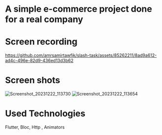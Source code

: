 # A simple e-commerce project done for a real company

# Screen recording


https://github.com/amrsamirtawfik/slash-task/assets/85262211/8ad9a612-ad4c-496e-82d9-436ed13d3b62


# Screen shots
![Screenshot_20231222_113730](https://github.com/amrsamirtawfik/slash-task/assets/85262211/97306b51-8760-4734-b3fe-75da85dde217)
![Screenshot_20231222_113654](https://github.com/amrsamirtawfik/slash-task/assets/85262211/f65b6534-f9eb-4f32-aee2-2f89f2b4b212)

# Used Technologies
Flutter, Bloc, Http , Animators
